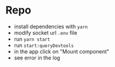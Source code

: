 # Repo

- install dependencies with `yarn`
- modify socket url `.env` file
- run `yarn start`
- run `start:queryDevtools`
- in the app click on "Mount component"
- see error in the log
